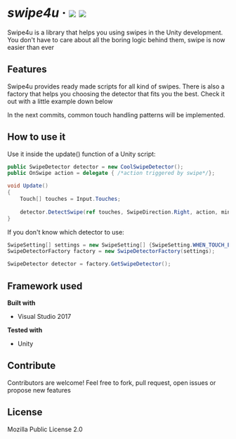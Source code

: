 # *swipe4u* &middot;       [![](https://img.shields.io/badge/code%20style-c%23%20standard-brightgreen.svg?style=flat)](<https://github.com/raywenderlich/c-sharp-style-guide>) ![](https://img.shields.io/badge/dev%20status-30%25-orange.svg?style=flat)
Swipe4u is a library that helps you using swipes in the Unity development. You don't have to care about all the boring logic behind them, swipe is now easier than ever

## Features
Swipe4u provides ready made scripts for all kind of swipes. There is also a factory that helps you choosing the detector that fits you the best. Check it out with a little example down below

In the next commits, common touch handling patterns will be implemented. 

## How to use it

Use it inside the update() function of a Unity script:

```c#
public SwipeDetector detector = new CoolSwipeDetector();
public OnSwipe action = delegate { /*action triggered by swipe*/};

void Update()
{
	Touch[] touches = Input.Touches;
    
	detector.DetectSwipe(ref touches, SwipeDirection.Right, action, minSwipeDistance);
}		

```

If you don't know which detector to use:

```c#
SwipeSetting[] settings = new SwipeSetting[] {SwipeSetting.WHEN_TOUCH_END, ...};
SwipeDetectorFactory factory = new SwipeDetectorFactory(settings);

SwipeDetector detector = factory.GetSwipeDetector();
```

## Framework used

<b>Built with</b>

- Visual Studio 2017

**Tested with**

- Unity

## Contribute

Contributors are welcome! Feel free to fork, pull request, open issues or propose new features

## License
Mozilla Public License 2.0
